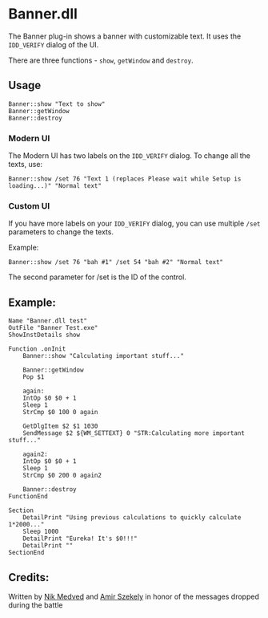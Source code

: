 # Banner.dll 

The Banner plug-in shows a banner with customizable text. It uses the `IDD_VERIFY` dialog of the UI.

There are three functions - `show`, `getWindow` and `destroy`.

## Usage

    Banner::show "Text to show"
    Banner::getWindow
    Banner::destroy

### Modern UI

The Modern UI has two labels on the `IDD_VERIFY` dialog. To change all the texts, use:

    Banner::show /set 76 "Text 1 (replaces Please wait while Setup is loading...)" "Normal text"

### Custom UI

If you have more labels on your `IDD_VERIFY` dialog, you can use multiple `/set` parameters to change the texts.

Example:

    Banner::show /set 76 "bah #1" /set 54 "bah #2" "Normal text"

The second parameter for /set is the ID of the control.

## Example:

    Name "Banner.dll test"
    OutFile "Banner Test.exe"
    ShowInstDetails show    

    Function .onInit
        Banner::show "Calculating important stuff..."

        Banner::getWindow
        Pop $1    

        again:
        IntOp $0 $0 + 1
        Sleep 1
        StrCmp $0 100 0 again

        GetDlgItem $2 $1 1030
        SendMessage $2 ${WM_SETTEXT} 0 "STR:Calculating more important  stuff..."    

        again2:
        IntOp $0 $0 + 1
        Sleep 1
        StrCmp $0 200 0 again2

        Banner::destroy
    FunctionEnd    

    Section
        DetailPrint "Using previous calculations to quickly calculate 1*2000..."
        Sleep 1000
        DetailPrint "Eureka! It's $0!!!"
        DetailPrint ""
    SectionEnd

## Credits:

Written by [Nik Medved][1] and [Amir Szekely][2] in honor of the messages dropped during the battle

[1]: http://nsis.sourceforge.net/User:Brainsucker
[2]: http://nsis.sourceforge.net/User:Kichik
